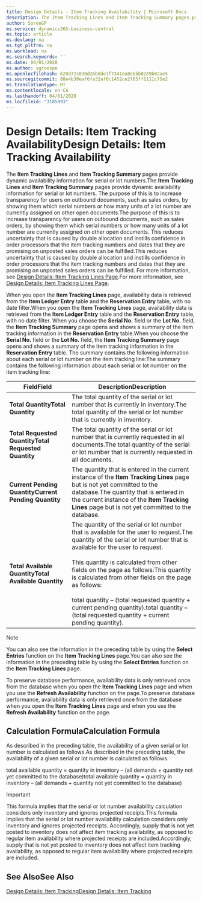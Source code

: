 ```yaml
---
title: Design Details - Item Tracking Availability | Microsoft Docs
description: The Item Tracking Lines and Item Tracking Summary pages provide dynamic availability information for serial or lot numbers. The purpose of this is to increase transparency for users on outbound documents, such as sales orders, by showing them which serial numbers or how many units of a lot number are currently assigned on other open documents.
author: SorenGP
ms.service: dynamics365-business-central
ms.topic: article
ms.devlang: na
ms.tgt_pltfrm: na
ms.workload: na
ms.search.keywords: ''
ms.date: 04/01/2020
ms.author: sgroespe
ms.openlocfilehash: 628d72c030d26b8de1f7341ea0ebbb0289b02ae5
ms.sourcegitcommit: 88e4b30eaf6fa32af0c1452ce2f85ff1111c75e2
ms.translationtype: HT
ms.contentlocale: en-CA
ms.lasthandoff: 04/01/2020
ms.locfileid: "3185093"
---
```

# <a name="design-details-item-tracking-availability"></a><span data-ttu-id="f6461-104">Design Details: Item Tracking Availability</span><span class="sxs-lookup"><span data-stu-id="f6461-104">Design Details: Item Tracking Availability</span></span>
<span data-ttu-id="f6461-105">The **Item Tracking Lines** and **Item Tracking Summary** pages provide dynamic availability information for serial or lot numbers.</span><span class="sxs-lookup"><span data-stu-id="f6461-105">The **Item Tracking Lines** and **Item Tracking Summary** pages provide dynamic availability information for serial or lot numbers.</span></span> <span data-ttu-id="f6461-106">The purpose of this is to increase transparency for users on outbound documents, such as sales orders, by showing them which serial numbers or how many units of a lot number are currently assigned on other open documents.</span><span class="sxs-lookup"><span data-stu-id="f6461-106">The purpose of this is to increase transparency for users on outbound documents, such as sales orders, by showing them which serial numbers or how many units of a lot number are currently assigned on other open documents.</span></span> <span data-ttu-id="f6461-107">This reduces uncertainty that is caused by double allocation and instills confidence in order processors that the item tracking numbers and dates that they are promising on unposted sales orders can be fulfilled.</span><span class="sxs-lookup"><span data-stu-id="f6461-107">This reduces uncertainty that is caused by double allocation and instills confidence in order processors that the item tracking numbers and dates that they are promising on unposted sales orders can be fulfilled.</span></span> <span data-ttu-id="f6461-108">For more information, see [Design Details: Item Tracking Lines Page](design-details-item-tracking-lines-window.md).</span><span class="sxs-lookup"><span data-stu-id="f6461-108">For more information, see [Design Details: Item Tracking Lines Page](design-details-item-tracking-lines-window.md).</span></span>  

 <span data-ttu-id="f6461-109">When you open the **Item Tracking Lines** page, availability data is retrieved from the **Item Ledger Entry** table and the **Reservation Entry** table, with no date filter.</span><span class="sxs-lookup"><span data-stu-id="f6461-109">When you open the **Item Tracking Lines** page, availability data is retrieved from the **Item Ledger Entry** table and the **Reservation Entry** table, with no date filter.</span></span> <span data-ttu-id="f6461-110">When you choose the **Serial No.** field or the **Lot No.** field, the **Item Tracking Summary** page opens and shows a summary of the item tracking information in the **Reservation Entry** table.</span><span class="sxs-lookup"><span data-stu-id="f6461-110">When you choose the **Serial No.** field or the **Lot No.** field, the **Item Tracking Summary** page opens and shows a summary of the item tracking information in the **Reservation Entry** table.</span></span> <span data-ttu-id="f6461-111">The summary contains the following information about each serial or lot number on the item tracking line:</span><span class="sxs-lookup"><span data-stu-id="f6461-111">The summary contains the following information about each serial or lot number on the item tracking line:</span></span>  

|<span data-ttu-id="f6461-112">Field</span><span class="sxs-lookup"><span data-stu-id="f6461-112">Field</span></span>|<span data-ttu-id="f6461-113">Description</span><span class="sxs-lookup"><span data-stu-id="f6461-113">Description</span></span>|  
|---------------------------------|---------------------------------------|  
|<span data-ttu-id="f6461-114">**Total Quantity**</span><span class="sxs-lookup"><span data-stu-id="f6461-114">**Total Quantity**</span></span>|<span data-ttu-id="f6461-115">The total quantity of the serial or lot number that is currently in inventory.</span><span class="sxs-lookup"><span data-stu-id="f6461-115">The total quantity of the serial or lot number that is currently in inventory.</span></span>|  
|<span data-ttu-id="f6461-116">**Total Requested Quantity**</span><span class="sxs-lookup"><span data-stu-id="f6461-116">**Total Requested Quantity**</span></span>|<span data-ttu-id="f6461-117">The total quantity of the serial or lot number that is currently requested in all documents.</span><span class="sxs-lookup"><span data-stu-id="f6461-117">The total quantity of the serial or lot number that is currently requested in all documents.</span></span>|  
|<span data-ttu-id="f6461-118">**Current Pending Quantity**</span><span class="sxs-lookup"><span data-stu-id="f6461-118">**Current Pending Quantity**</span></span>|<span data-ttu-id="f6461-119">The quantity that is entered in the current instance of the **Item Tracking Lines** page but is not yet committed to the database.</span><span class="sxs-lookup"><span data-stu-id="f6461-119">The quantity that is entered in the current instance of the **Item Tracking Lines** page but is not yet committed to the database.</span></span>|  
|<span data-ttu-id="f6461-120">**Total Available Quantity**</span><span class="sxs-lookup"><span data-stu-id="f6461-120">**Total Available Quantity**</span></span>|<span data-ttu-id="f6461-121">The quantity of the serial or lot number that is available for the user to request.</span><span class="sxs-lookup"><span data-stu-id="f6461-121">The quantity of the serial or lot number that is available for the user to request.</span></span><br /><br /> <span data-ttu-id="f6461-122">This quantity is calculated from other fields on the page as follows:</span><span class="sxs-lookup"><span data-stu-id="f6461-122">This quantity is calculated from other fields on the page as follows:</span></span><br /><br /> <span data-ttu-id="f6461-123">total quantity – (total requested quantity + current pending quantity).</span><span class="sxs-lookup"><span data-stu-id="f6461-123">total quantity – (total requested quantity + current pending quantity).</span></span>|  

> [!NOTE]  
>  <span data-ttu-id="f6461-124">You can also see the information in the preceding table by using the **Select Entries** function on the **Item Tracking Lines** page.</span><span class="sxs-lookup"><span data-stu-id="f6461-124">You can also see the information in the preceding table by using the **Select Entries** function on the **Item Tracking Lines** page.</span></span>  

 <span data-ttu-id="f6461-125">To preserve database performance, availability data is only retrieved once from the database when you open the **Item Tracking Lines** page and when you use the **Refresh Availability** function on the page.</span><span class="sxs-lookup"><span data-stu-id="f6461-125">To preserve database performance, availability data is only retrieved once from the database when you open the **Item Tracking Lines** page and when you use the **Refresh Availability** function on the page.</span></span>  

## <a name="calculation-formula"></a><span data-ttu-id="f6461-126">Calculation Formula</span><span class="sxs-lookup"><span data-stu-id="f6461-126">Calculation Formula</span></span>  
 <span data-ttu-id="f6461-127">As described in the preceding table, the availability of a given serial or lot number is calculated as follows.</span><span class="sxs-lookup"><span data-stu-id="f6461-127">As described in the preceding table, the availability of a given serial or lot number is calculated as follows.</span></span>  

 <span data-ttu-id="f6461-128">total available quantity = quantity in inventory – (all demands + quantity not yet committed to the database)</span><span class="sxs-lookup"><span data-stu-id="f6461-128">total available quantity = quantity in inventory – (all demands + quantity not yet committed to the database)</span></span>  

> [!IMPORTANT]  
>  <span data-ttu-id="f6461-129">This formula implies that the serial or lot number availability calculation considers only inventory and ignores projected receipts.</span><span class="sxs-lookup"><span data-stu-id="f6461-129">This formula implies that the serial or lot number availability calculation considers only inventory and ignores projected receipts.</span></span> <span data-ttu-id="f6461-130">Accordingly, supply that is not yet posted to inventory does not affect item tracking availability, as opposed to regular item availability where projected receipts are included.</span><span class="sxs-lookup"><span data-stu-id="f6461-130">Accordingly, supply that is not yet posted to inventory does not affect item tracking availability, as opposed to regular item availability where projected receipts are included.</span></span>  

## <a name="see-also"></a><span data-ttu-id="f6461-131">See Also</span><span class="sxs-lookup"><span data-stu-id="f6461-131">See Also</span></span>  
 [<span data-ttu-id="f6461-132">Design Details: Item Tracking</span><span class="sxs-lookup"><span data-stu-id="f6461-132">Design Details: Item Tracking</span></span>](design-details-item-tracking.md)

